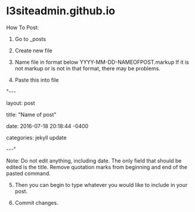 # l3siteadmin.github.io

How To Post:

1. Go to _posts

2. Create new file

3. Name file in format below
YYYY-MM-DD-NAMEOFPOST.markup
If it is not markup or is not in that format, there may be problems.

4. Paste this into file

"---

layout: post

title:  "Name of post"

date:   2016-07-18 20:18:44 -0400

categories: jekyll update

---"

Note: Do not edit anything, including date. The only field that should be edited is the title. Remove quotation marks from beginning and end of the pasted command.

5. Then you can begin to type whatever you would like to include in your post.

6. Commit changes. 
